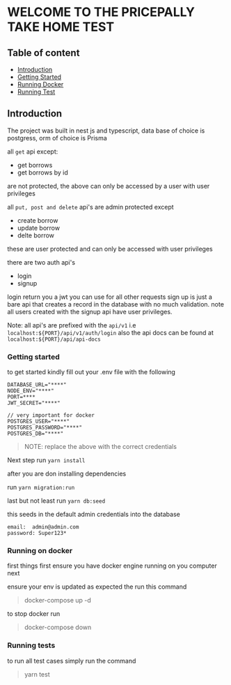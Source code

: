 # WELCOME TO THE PRICEPALLY TAKE HOME TEST

## Table of content

- [Introduction](#introduction)
- [Getting Started](#getting-started)
- [Running Docker](#running-on-docker)
- [Running Test](#running-tests)

## Introduction

The project was built in nest js and typescript, data base of choice is postgress, orm of choice is Prisma

all `get` api except:

- get borrows
- get borrows by id

are not protected, the above can only be accessed by a user with user privileges

all `put, post and delete` api's are admin protected except

- create borrow
- update borrow
- delte borrow

these are user protected and can only be accessed with user privileges

there are two auth api's

- login
- signup

login return you a jwt you can use for all other requests
sign up is just a bare api that creates a record in the database with no much validation. note all users created with the signup api have user privileges.

Note: all api's are prefixed with the `api/v1` i.e `localhost:${PORT}/api/v1/auth/login` also the api docs can be found at `localhost:${PORT}/api/api-docs`

### Getting started

to get started kindly fill out your .env file with the following

```
DATABASE_URL="****"
NODE_ENV="****"
PORT=****
JWT_SECRET="****"

// very important for docker
POSTGRES_USER="****"
POSTGRES_PASSWORD="****"
POSTGRES_DB="****"
```

> NOTE: replace the above with the correct credentials

Next step run `yarn install`

after you are don installing dependencies

run `yarn migration:run`

last but not least run `yarn db:seed`

this seeds in the default admin credentials into the database

```
email:  admin@admin.com
password: Super123*
```

### Running on docker

first things first ensure you have docker engine running on you computer next

ensure your env is updated as expected the run this command

> docker-compose up -d

to stop docker run

> docker-compose down

### Running tests

to run all test cases simply run the command

> yarn test
